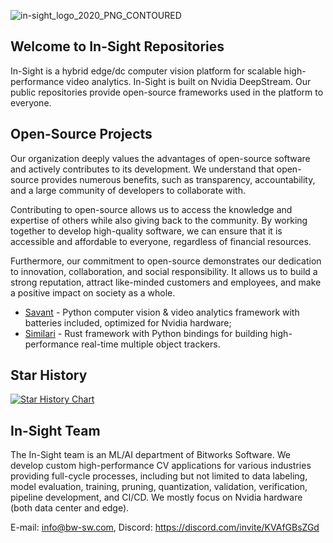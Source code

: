 ![in-sight_logo_2020_PNG_CONTOURED](https://user-images.githubusercontent.com/15047882/233050179-2bf04d49-c030-40aa-a4f9-59c38e0e44a2.png)

## Welcome to In-Sight Repositories

In-Sight is a hybrid edge/dc computer vision platform for scalable high-performance video analytics. In-Sight is built on Nvidia DeepStream. Our public repositories provide open-source frameworks used in the platform to everyone.

## Open-Source Projects

Our organization deeply values the advantages of open-source software and actively contributes to its development. We understand that open-source provides numerous benefits, such as transparency, accountability, and a large community of developers to collaborate with.

Contributing to open-source allows us to access the knowledge and expertise of others while also giving back to the community. By working together to develop high-quality software, we can ensure that it is accessible and affordable to everyone, regardless of financial resources.

Furthermore, our commitment to open-source demonstrates our dedication to innovation, collaboration, and social responsibility. It allows us to build a strong reputation, attract like-minded customers and employees, and make a positive impact on society as a whole.

* [Savant](https://github.com/insight-platform/Savant) - Python computer vision & video analytics framework with batteries included, optimized for Nvidia hardware;
* [Similari](https://github.com/insight-platform/Similari) - Rust framework with Python bindings for building high-performance real-time multiple object trackers.

## Star History

[![Star History Chart](https://api.star-history.com/svg?repos=insight-platform/Savant,insight-platform/Similari&type=Date)](https://star-history.com/#insight-platform/Savant&insight-platform/Similari&Date)

## In-Sight Team

The In-Sight team is an ML/AI department of Bitworks Software. We develop custom high-performance CV applications for various industries providing full-cycle processes, including but not limited to data labeling, model evaluation, training, pruning, quantization, validation, verification, pipeline development, and CI/CD. We mostly focus on Nvidia hardware (both data center and edge).

E-mail: info@bw-sw.com, Discord: https://discord.com/invite/KVAfGBsZGd
